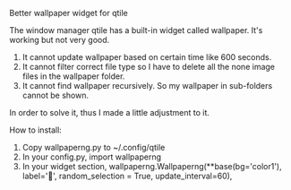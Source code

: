 Better wallpaper widget for qtile

The window manager qtile has a built-in widget called wallpaper. It's working but not very good.
1. It cannot update wallpaper based on certain time like 600 seconds.
2. It cannot filter correct file type so I have to delete all the none image files in the wallpaper folder.
3. It cannot find wallpaper recursively. So my wallpaper in sub-folders cannot be shown.

In order to solve it, thus I made a little adjustment to it.

How to install:
1. Copy wallpaperng.py to ~/.config/qtile
2. In your config.py, import wallpaperng
3. In your widget section,
    wallpaperng.Wallpaperng(**base(bg='color1'), label='', random_selection = True, update_interval=60),
